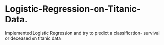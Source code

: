 # Logistic-Regression-on-Titanic-Data.
Implemented Logistic Regression and try to predict a classification- survival or deceased on titanic data
 

